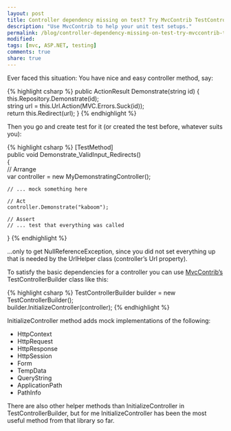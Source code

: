 ```yaml
---
layout: post
title: Controller dependency missing on test? Try MvcContrib TestControllerBuilder
description: "Use MvcContrib to help your unit test setups."
permalink: /blog/controller-dependency-missing-on-test-try-mvccontrib-testcontrollerbuilder
modified: 
tags: [mvc, ASP.NET, testing]
comments: true
share: true
---
```


Ever faced this situation: You have nice and easy controller method, say:

{% highlight csharp %}
public ActionResult Demonstrate(string id) {   
    this.Repository.Demonstrate(id);   
    string url = this.Url.Action(MVC.Errors.Suck(id));   
    return this.Redirect(url); 
}
{% endhighlight %}

Then you go and create test for it (or created the test before, whatever suits you):

{% highlight csharp %}
[TestMethod]   
public void Demonstrate_ValidInput_Redirects()   
{   
    // Arrange   
    var controller = new MyDemonstratingController();   
 
    // ... mock something here   
   
    // Act  
    controller.Demonstrate("kaboom");  
        
    // Assert  
    // ... test that everything was called  
}
{% endhighlight %}

…only to get NullReferenceException, since you did not set everything up that is needed by 
the UrlHelper class (controller’s Url property).

To satisfy the basic dependencies for a controller you can use [MvcContrib’s](http://mvccontrib.codeplex.com/) 
TestControllerBuilder class like this:

{% highlight csharp %}
TestControllerBuilder builder = new TestControllerBuilder();   
builder.InitializeController(controller);
{% endhighlight %}

InitializeController method adds mock implementations of the following:

- HttpContext
- HttpRequest
- HttpResponse
- HttpSession
- Form
- TempData
- QueryString
- ApplicationPath
- PathInfo

There are also other helper methods than InitializeController in TestControllerBuilder, 
but for me InitializeController has been the most useful method from that library so far.
